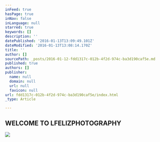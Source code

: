 ```yaml
---
inFeed: true
hasPage: true
inNav: false
inLanguage: null
starred: true
keywords: []
description: ''
datePublished: '2016-01-13T13:09:49.101Z'
dateModified: '2016-01-13T13:08:14.170Z'
title: ''
author: []
sourcePath: _posts/2016-01-12-fdd1317c-012b-4f2d-974c-ba3d190caf5e.md
published: true
authors: []
publisher:
  name: null
  domain: null
  url: null
  favicon: null
url: fdd1317c-012b-4f2d-974c-ba3d190caf5e/index.html
_type: Article

---
```

## WELCOME TO LFELIZPHOTOGRAPHY
![](https://s3-us-west-2.amazonaws.com/the-grid-img/p/a90e487c356367d360883c416623ce2b715fc596.jpg)